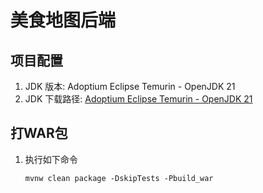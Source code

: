 # 美食地图后端

## 项目配置

1. JDK 版本: Adoptium Eclipse Temurin - OpenJDK 21
2. JDK
   下载路径: [Adoptium Eclipse Temurin - OpenJDK 21](https://adoptium.net/zh-CN/temurin/releases/?version=21&os=windows&arch=x64&package=jdk)

## 打WAR包

1. 执行如下命令
    ```shell
    mvnw clean package -DskipTests -Pbuild_war
    ```
